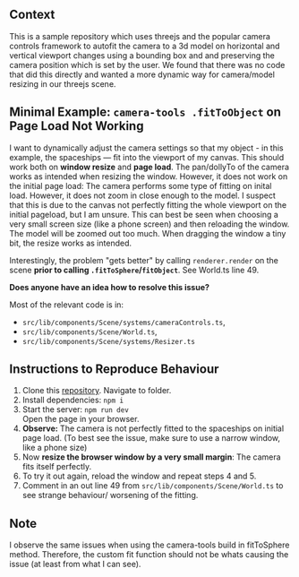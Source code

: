 ## Context

This is a sample repository which uses threejs and the popular camera controls framework to autofit the camera to a 3d model on horizontal and vertical viewport changes using a bounding box and and preserving the camera position which is set by the user. We found that there was no code that did this directly and wanted a more dynamic way for camera/model resizing in our threejs scene.

## Minimal Example: `camera-tools .fitToObject` on Page Load Not Working

I want to dynamically adjust the camera settings so that my object - in this example, the spaceships — fit into the viewport of my canvas. This should work both on **window resize** and **page load**. The pan/dollyTo of the camera works as intended when resizing the window. However, it does not work on the initial page load: The camera performs some type of fitting on inital load. However, it does not zoom in close enough to the model. I suspect that this is due to the canvas not perfectly fitting the whole viewport on the initial pageload, but I am unsure. This can best be seen when choosing a very small screen size (like a phone screen) and then reloading the window. The model will be zoomed out too much. When dragging the window a tiny bit, the resize works as intended.

Interestingly, the problem "gets better" by calling `renderer.render` on the scene **prior to calling `.fitToSphere`/`fitObject`**. See World.ts line 49.

**Does anyone have an idea how to resolve this issue?**

Most of the relevant code is in:

- `src/lib/components/Scene/systems/cameraControls.ts`,
- `src/lib/components/Scene/World.ts`,
- `src/lib/components/Scene/systems/Resizer.ts`

## Instructions to Reproduce Behaviour

1. Clone this [repository](https://github.com/Tworck/threejs-auto-fit-model). Navigate to folder.
2. Install dependencies: `npm i`
3. Start the server: `npm run dev`  
   Open the page in your browser.
4. **Observe:** The camera is not perfectly fitted to the spaceships on initial page load. (To best see the issue, make sure to use a narrow window, like a phone size)
5. Now **resize the browser window by a very small margin**: The camera fits itself perfectly.
6. To try it out again, reload the window and repeat steps 4 and 5.
7. Comment in an out line 49 from `src/lib/components/Scene/World.ts` to see strange behaviour/ worsening of the fitting.

## Note

I observe the same issues when using the camera-tools build in fitToSphere method. Therefore, the custom fit function should not be whats causing the issue (at least from what I can see).
